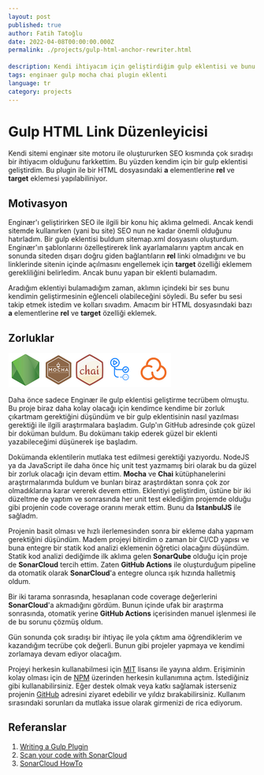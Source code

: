 ```yaml
---
layout: post
published: true
author: Fatih Tatoğlu
date: 2022-04-08T00:00:00.000Z
permalink: ./projects/gulp-html-anchor-rewriter.html

description: Kendi ihtiyacım için geliştirdiğim gulp eklentisi ve bunu yaparken öğrendiklerim ile ilgili bir proje.
tags: enginaer gulp mocha chai plugin eklenti
language: tr
category: projects
---
```


# Gulp HTML Link Düzenleyicisi

Kendi sitemi enginær site motoru ile oluştururken SEO kısmında çok sıradışı bir ihtiyacım olduğunu farkkettim. Bu yüzden kendim için bir gulp eklentisi geliştirdim. Bu plugin ile bir HTML dosyasındaki **a** elementlerine **rel** ve **target** eklemesi yapılabiliniyor.

## Motivasyon

Enginær'ı geliştirirken SEO ile ilgili bir konu hiç aklıma gelmedi. Ancak kendi sitemde kullanırken (yani bu site) SEO nun ne kadar önemli olduğunu hatırladım. Bir gulp eklentisi buldum sitemap.xml dosyasını oluşturdum. Enginær'ın şablonlarını özelleştirerek link ayarlamalarını yaptım ancak en sonunda siteden dışarı doğru giden bağlantıların **rel** linki olmadığını ve bu linklerinde sitenin içinde açılmasını engellemek için **target** özelliği eklemem gerekliliğini belirledim. Ancak bunu yapan bir eklenti bulamadım.

Aradığım eklentiyi bulamadığım zaman, aklımın içindeki bir ses bunu kendimin geliştirmesinin eğlenceli olabileceğini söyledi. Bu sefer bu sesi takip etmek istedim ve kolları sıvadım. Amacım bir HTML dosyasındaki bazı **a** elementlerine **rel** ve **target** özelliği eklemek.

## Zorluklar

![NodeJS, Mocha, Chai, GitHub Actions, SonarCloud](../image/gulp-html-anchor-rewriter_tech.png "Proje için kullanılan teknolojiler")

Daha önce sadece Enginær ile gulp eklentisi geliştirme tecrübem olmuştu. Bu proje biraz daha kolay olacağı için kendimce kendime bir zorluk çıkartmam gerektiğini düşündüm ve bir gulp eklentisinin nasıl yazılması gerektiği ile ilgili araştırmalara başladım. Gulp'ın GitHub adresinde çok güzel bir doküman buldum. Bu dokümanı takip ederek güzel bir eklenti yazabileceğimi düşünerek işe başladım.

Dokümanda eklentilerin mutlaka test edilmesi gerektiği yazıyordu. NodeJS ya da JavaScript ile daha önce hiç unit test yazmamış biri olarak bu da güzel bir zorluk olacağı için devam ettim. **Mocha** ve **Chai** kütüphanelerini araştırmalarımda buldum ve bunları biraz araştırdıktan sonra çok zor olmadıklarına karar vererek devem ettim. Eklentiyi geliştirdim, üstüne bir iki düzeltme de yaptım ve sonrasında her unit test eklediğim projemde olduğu gibi projenin code coverage oranını merak ettim. Bunu da **IstanbulJS** ile sağladm.

Projenin basit olması ve hızlı ilerlemesinden sonra bir ekleme daha yapmam gerektiğini düşündüm. Madem projeyi bitirdim o zaman bir CI/CD yapısı ve buna entegre bir statik kod analizi eklemenin öğretici olacağını düşündüm. Statik kod analizi dediğimde ilk aklıma gelen **SonarQube** olduğu için proje de **SonarCloud** tercih ettim. Zaten **GitHub Actions** ile oluşturduğum pipeline da otomatik olarak **SonarCloud**'a entegre olunca ışık hızında halletmiş oldum.

Bir iki tarama sonrasında, hesaplanan code coverage değerlerini **SonarCloud**'a akmadığını gördüm. Bunun içinde ufak bir araştırma sonrasında, otomatik yerine **GitHub Actions** içerisinden manuel işlenmesi ile de bu sorunu çözmüş oldum.

Gün sonunda çok sıradışı bir ihtiyaç ile yola çıktım ama öğrendiklerim ve kazandığım tecrübe çok değerli. Bunun gibi projeler yapmaya ve kendimi zorlamaya devam ediyor olacağım.

Projeyi herkesin kullanabilmesi için [MIT](https://github.com/fatihtatoglu/gulp-html-anchor-rewriter/blob/master/LICENSE, "Projenin MIT Lisansı") lisansı ile yayına aldım. Erişiminin kolay olması için de [NPM](https://www.npmjs.com/package/gulp-html-anchor-rewriter "Projenin NPM adresi") üzerinden herkesin kullanımına açtım. İstediğiniz gibi kullanabilirsiniz. Eğer destek olmak veya katkı sağlamak isterseniz projenin [GitHub](https://github.com/fatihtatoglu/gulp-html-anchor-rewriter "Projenin GitHub Adresi") adresini ziyaret edebilir ve yıldız bırakabilirsiniz. Kullanım sırasındaki sorunları da mutlaka issue olarak girmenizi de rica ediyorum.

## Referanslar

1. [Writing a Gulp Plugin](https://github.com/gulpjs/gulp/blob/master/docs/writing-a-plugin/README.md "Writing a Gulp Plugin")
2. [Scan your code with SonarCloud](https://github.com/SonarSource/sonarcloud-github-action "Scan your code with SonarCloud")
3. [SonarCloud HowTo](https://asus-aics.github.io/DeveloperGuide/pages/020_sonar_cloud/ "SonarCloud HowTo")
